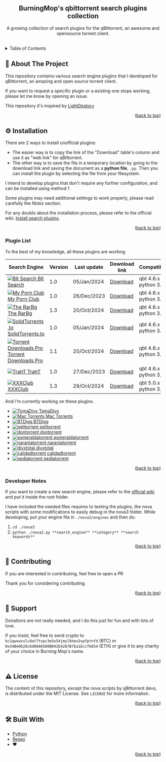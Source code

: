 <a name="readme-top"></a>
<!-- Presentation Block -->
<br />
<div align="center">
  <h2 align="center">BurningMop's qbittorrent search plugins collection</h2>
  <p align="center">
      A growing collection of search plugins for the qBittorrent, an awesome and opensource torrent client.
  </p>
  <br />
</div>

<!-- ToC -->

<details>
  <summary>Table of Contents</summary>
  <ol>
    <li>
      <a href="#book-about-the-project">📖 About The Project</a>
    </li>
    <li><a href="#installation">Installation</a></li>
    <li><a href="#plugin-list">Plugin List</a></li>
    <li><a href="#developer-notes">Developer Notes</a></li>
    <li><a href="#dizzy-contributing">💫 Contributing</a></li>
    <li><a href="#handshake-support">🤝 Support</a></li>
    <li><a href="#warning-license">⚠️ License</a></li>
    <li><a href="#hammer_and_wrench-built-with">🛠️ Built With</a></li>
  </ol>
</details>

<!-- About Block -->

## :book: About The Project

This repository contains various search engine plugins that I developed for qBittorrent, an amazing and open source torrent client.

If you want to request a specific plugin or a existing one stops working, please let me know by opening an issue.

This repository it's inspired by [LightDestory](https://github.com/LightDestory/qBittorrent-Search-Plugins)

<p align="right">(<a href="#readme-top">back to top</a>)</p>

<!-- Setup Block -->

## :gear: Installation

There are 2 ways to install unofficial plugins:

- The easier way is to copy the link of the "Download" table's column and use it as "web link" for qBittorrent.
- The other way is to save the file in a temporary location by going to the download link and saving the document as a **python file**, `.py`. Then you can install the plugin by selecting the file from your filesystem.

I intend to develop plugins that don't require any further configuration, and can be installed using method 1

Some plugins may need additional settings to work properly, please read carefully the _Notes_ section.

For any doubts about the installation process, please refer to the official wiki: [Install search plugins](https://github.com/qbittorrent/search-plugins/wiki/Install-search-plugins).

<p align="right">(<a href="#readme-top">back to top</a>)</p>

### Plugin List

 To the best of my knowledge, all these plugins are working

| Search Engine                                                                                                                                        | Version | Last update | Download link                                                                                                 | Compatibility            |
|------------------------------------------------------------------------------------------------------------------------------------------------------|---------|-------------|---------------------------------------------------------------------------------------------------------------|--------------------------|
| [![Bit Search](https://www.google.com/s2/favicons?domain=bitsearch.to#.png) Bit Search](https://bitsearch.to/)                                       | 1.0     | 05/Jan/2024 | [Download](https://raw.githubusercontent.com/BurningMop/qBittorrent-Search-Plugins/main/bitsearch.py)         | qbt 4.6.x / python 3.9.x |
| [![My Porn Club](https://www.google.com/s2/favicons?domain=myporn.club#.png) My Porn Club](https://myporn.club/)                                     | 1.0     | 26/Dec/2023 | [Download](https://raw.githubusercontent.com/BurningMop/qBittorrent-Search-Plugins/main/mypornclub.py)        | qbt 4.6.x / python 3.9.x |
| [![The RarBg](https://www.google.com/s2/favicons?domain=therarbg.com#.png) The RarBg](https://therarbg.com/)                                         | 1.3     | 20/Oct/2024 | [Download](https://raw.githubusercontent.com/BurningMop/qBittorrent-Search-Plugins/main/therarbg.py)          | qbt 4.6.x / python 3.9.x |
| [![SolidTorrents.to](https://www.google.com/s2/favicons?domain=solidtorrents.to#.png) SolidTorrents.to](https://solidtorrents.to/)                   | 1.0     | 05/Jan/2024 | [Download](https://raw.githubusercontent.com/BurningMop/qBittorrent-Search-Plugins/main/solidtorrents.py)     | qbt 4.6.x / python 3.9.x |
| [![Torrent Downloads Pro](https://www.google.com/s2/favicons?domain=torrentdownloads.pro#.png) Torrent Downloads Pro](https://torrentdownloads.pro/) | 1.1     | 20/Oct/2024 | [Download](https://raw.githubusercontent.com/BurningMop/qBittorrent-Search-Plugins/main/torrentdownloads.py)  | qbt 4.6.x / python 3.9.x |
| [![TrahT](https://www.google.com/s2/favicons?domain=traht.org#.png) TrahT](https://traht.org/)                                                       | 1.0     | 27/Dec/2023 | [Download](https://raw.githubusercontent.com/BurningMop/qBittorrent-Search-Plugins/main/traht.py)             | qbt 4.6.x / python 3.9.x |
| [![XXXClub](https://www.google.com/s2/favicons?domain=xxxclub.to#.png) XXXClub](https://xxxclub.to/)                                                 | 1.3     | 29/Oct/2024 | [Download](https://raw.githubusercontent.com/BurningMop/qBittorrent-Search-Plugins/main/xxxclubto.py)         | qbt 5.0.x / python 3.9.x |

 And I'm currently working on these plugins.

* [![TomaDivx](https://www.google.com/s2/favicons?domain=tomadivx.net#.png) TomaDivx](https://tomadivx.net/)
* [![Mac Torrents](https://www.google.com/s2/favicons?domain=torrentmac.net#.png) Mac Torrents](https://torrentmac.net/)
* [![BTDigg](https://www.google.com/s2/favicons?domain=btdig.com#.png) BTDigg](https://btdig.com/)
* [![pelitorrent](https://www.google.com/s2/favicons?domain=pelitorrent.com#.png) pelitorrent](https://pelitorrent.com/)
* [![dontorrent](https://www.google.com/s2/favicons?domain=dontorrent.equipment#.png) dontorrent](https://dontorrent.equipment/)
* [![esmeraldatorrent](https://www.google.com/s2/favicons?domain=esmeraldatorrent.com#.png) esmeraldatorrent](https://esmeraldatorrent.com/)
* [![naranjatorrent](https://www.google.com/s2/favicons?domain=naranjatorrent.com#.png) naranjatorrent](https://naranjatorrent.com/)
* [![divxtotal](https://www.google.com/s2/favicons?domain=divxtotal.wtf#.png) divxtotal](https://divxtotal.wtf/)
* [![calidadtorrent](https://www.google.com/s2/favicons?domain=calidadtorrent.com#.png) calidadtorrent](https://calidadtorrent.com/)
* [![pediatorrent](https://www.google.com/s2/favicons?domain=pediatorrent.com#.png) pediatorrent](https://pediatorrent.com/)

<p align="right">(<a href="#readme-top">back to top</a>)</p>

### Developer Notes

If you want to create a new search engine, please refer to the [official wiki](https://github.com/qbittorrent/search-plugins/wiki/How-to-write-a-search-plugin#python-class-file-structure)
and put it inside the root folder.

I have included the needed files requires to testing the plugins, the nova scripts with some modifications to easily debug in the nova3 folder.
While developing, put your engine file in `./nova3/engines` and then do:

1. `cd ./nova3`
2. `python ./nova2.py **search_engine** **category** **search keywords**`
 
<p align="right">(<a href="#readme-top">back to top</a>)</p>

<!-- Contribute Block -->

## :dizzy: Contributing

If you are interested in contributing, feel free to open a PR

Thank you for considering contributing.

<p align="right">(<a href="#readme-top">back to top</a>)</p>

<!-- Support Block -->

## :handshake: Support

 Donations are not really needed, and I do this just for fun and with lots of love. 

 If you insist, feel free to send crypto to `bc1qwxwzulc8at7txpc3m3x54jmylkheu3vpfptnfd` (BTC) or `0x34B4d628c6d06605D0B042b4287B7Ea1Eccfb654` (ETH) or give it to any charity of your choice in Burning Mop's name.

<p align="right">(<a href="#readme-top">back to top</a>)</p>

<!-- License Block -->

## :warning: License

The content of this repository, except the nova scripts by qBittorrent devs, is distributed under the MIT License. See `LICENSE` for more information.

<p align="right">(<a href="#readme-top">back to top</a>)</p>

<!-- Built With Block -->

## :hammer_and_wrench: Built With

- [Python](https://www.python.org/)
- [Regex](https://en.wikipedia.org/wiki/Regular_expression)
- :heart:

<p align="right">(<a href="#readme-top">back to top</a>)</p>
